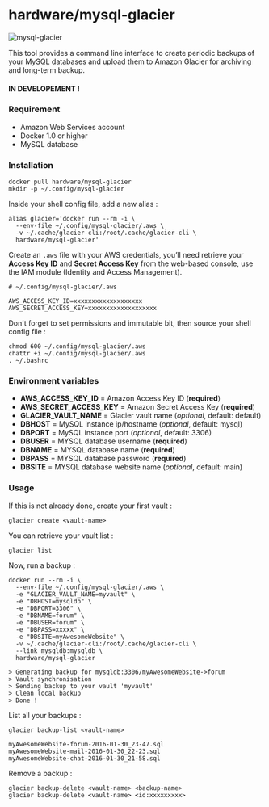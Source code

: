 # hardware/mysql-glacier

![mysql-glacier](https://i.imgur.com/sBd2xLA.png "mysql-glacier")

This tool provides a command line interface to create periodic backups of your MySQL databases and upload
them to Amazon Glacier for archiving and long-term backup.

#### IN DEVELOPEMENT !

### Requirement

- Amazon Web Services account
- Docker 1.0 or higher
- MySQL database

### Installation

```
docker pull hardware/mysql-glacier
mkdir -p ~/.config/mysql-glacier
```

Inside your shell config file, add a new alias :

```
alias glacier='docker run --rm -i \
  --env-file ~/.config/mysql-glacier/.aws \
  -v ~/.cache/glacier-cli:/root/.cache/glacier-cli \
  hardware/mysql-glacier'
```

Create an `.aws` file with your AWS credentials, you’ll need retrieve your **Access Key ID**
and **Secret Access Key** from the web-based console, use the IAM module (Identity
and Access Management).

```
# ~/.config/mysql-glacier/.aws

AWS_ACCESS_KEY_ID=xxxxxxxxxxxxxxxxxxx
AWS_SECRET_ACCESS_KEY=xxxxxxxxxxxxxxxxxxx
```

Don't forget to set permissions and immutable bit, then source your shell config file :

```
chmod 600 ~/.config/mysql-glacier/.aws
chattr +i ~/.config/mysql-glacier/.aws
. ~/.bashrc
```

### Environment variables

- **AWS_ACCESS_KEY_ID** = Amazon Access Key ID (**required**)
- **AWS_SECRET_ACCESS_KEY** = Amazon Secret Access Key (**required**)
- **GLACIER_VAULT_NAME** = Glacier vault name (*optional*, default: default)
- **DBHOST** = MySQL instance ip/hostname (*optional*, default: mysql)
- **DBPORT** = MySQL instance port (*optional*, default: 3306)
- **DBUSER** = MYSQL database username (**required**)
- **DBNAME** = MYSQL database name (**required**)
- **DBPASS** = MYSQL database password (**required**)
- **DBSITE** = MYSQL database website name (*optional*, default: main)

### Usage

If this is not already done, create your first vault :

```
glacier create <vault-name>
```

You can retrieve your vault list :

```
glacier list
```

Now, run a backup :

```
docker run --rm -i \
  --env-file ~/.config/mysql-glacier/.aws \
  -e "GLACIER_VAULT_NAME=myvault" \
  -e "DBHOST=mysqldb" \
  -e "DBPORT=3306" \
  -e "DBNAME=forum" \
  -e "DBUSER=forum" \
  -e "DBPASS=xxxxx" \
  -e "DBSITE=myAwesomeWebsite" \
  -v ~/.cache/glacier-cli:/root/.cache/glacier-cli \
  --link mysqldb:mysqldb \
  hardware/mysql-glacier

> Generating backup for mysqldb:3306/myAwesomeWebsite->forum
> Vault synchronisation
> Sending backup to your vault 'myvault'
> Clean local backup
> Done !
```

List all your backups :

```
glacier backup-list <vault-name>

myAwesomeWebsite-forum-2016-01-30_23-47.sql
myAwesomeWebsite-mail-2016-01-30_22-23.sql
myAwesomeWebsite-chat-2016-01-30_21-58.sql
```

Remove a backup :

```
glacier backup-delete <vault-name> <backup-name>
glacier backup-delete <vault-name> <id:xxxxxxxxx>
```